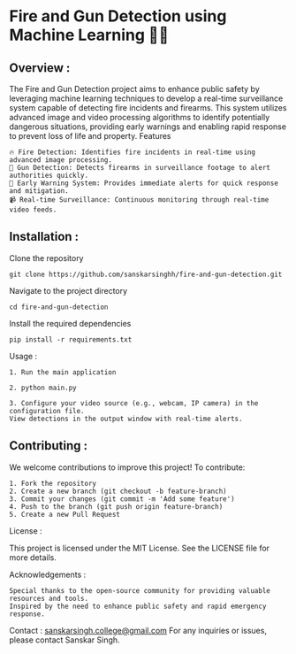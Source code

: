 <h1>Fire and Gun Detection using Machine Learning 🚒🔫</h1>

<h2>Overview : </h2>

The Fire and Gun Detection project aims to enhance public safety by leveraging machine learning techniques to develop a real-time surveillance system capable of detecting fire incidents and firearms. This system utilizes advanced image and video processing algorithms to identify potentially dangerous situations, providing early warnings and enabling rapid response to prevent loss of life and property.
Features

    🔥 Fire Detection: Identifies fire incidents in real-time using advanced image processing.
    🔫 Gun Detection: Detects firearms in surveillance footage to alert authorities quickly.
    🚨 Early Warning System: Provides immediate alerts for quick response and mitigation.
    📹 Real-time Surveillance: Continuous monitoring through real-time video feeds.

<h2>Installation :</h2>

Clone the repository

    git clone https://github.com/sanskarsinghh/fire-and-gun-detection.git

Navigate to the project directory

    cd fire-and-gun-detection

Install the required dependencies

    pip install -r requirements.txt

Usage :

    1. Run the main application

    2. python main.py

    3. Configure your video source (e.g., webcam, IP camera) in the configuration file.
    View detections in the output window with real-time alerts.

<h2>Contributing : </h2>

We welcome contributions to improve this project! To contribute:

    1. Fork the repository
    2. Create a new branch (git checkout -b feature-branch)
    3. Commit your changes (git commit -m 'Add some feature')
    4. Push to the branch (git push origin feature-branch)
    5. Create a new Pull Request

License :

This project is licensed under the MIT License. See the LICENSE file for more details.

Acknowledgements :

    Special thanks to the open-source community for providing valuable resources and tools.
    Inspired by the need to enhance public safety and rapid emergency response.

Contact :
    sanskarsingh.college@gmail.com
    For any inquiries or issues, please contact Sanskar Singh.
